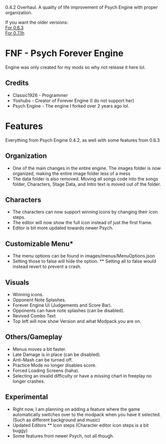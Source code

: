 0.4.2 Overhaul. A quality of life improvement of Psych Engine with proper organization.

If you want the older versions:<br>
[For 0.6.3](https://github.com/ClassicBoost/Psych-Forever/tree/0.6.3-Legacy)<br>
[For 0.7.1h](https://github.com/ClassicBoost/Psych-Forever/tree/0.7.1h-Legacy)<br>

# FNF - Psych Forever Engine
Engine was only created for my mods so why not release it here lol.

## Credits
* Classic1926 - Programmer
* Yoshubs - Creator of Forever Engine (I do not support her)
* Psych Engine - The engine I forked over 2 years ago lol.

# Features
Everything from Psych Engine 0.4.2, as well with some features from 0.6.3

## Organization
* One of the main changes in the entire engine. The images folder is now organized, making the entire image folder less of a mess
* The data folder is also removed. Moving all songs code into the songs folder, Characters, Stage Data, and Intro text is moved out of the folder.
## Characters
* The characters can now support winning icons by changing their icon steps.
* The editor will now show the full icon instead of just the first frame.
* Editor is bit more updated towards newer Psych.
## Customizable Menu*
* The menu options can be found in images/menus/MenuOptions.json
* Setting those to false will hide the option.
** Setting all to false would instead revert to prevent a crash.
## Visuals
* Winning icons.
* Opponent Note Splashes.
* Forever Engine UI (Judgements and Score Bar).
* Opponents can have note splashes (can be disabled).
* Revived Combo Text
* Top left will now show Version and what Modpack you are on.
## Others/Gameplay
* Menus moves a bit faster.
* Late Damage is in place (can be disabled).
* Anti-Mash can be turned off.
* Practice Mode no longer disables score.
* Forced Loading Screens (haha).
* Selecting an invalid difficulty or have a missing chart in freeplay no longer crashes.
## Experimental
* Right now, I am planning on adding a feature where the game automatically switches over to the modpack when you have it selected. (Such as different background and music)
* Updated Editors
** Icon steps (Character editor icon steps is a bit buggy)
* Some features from newer Psych, not all though.